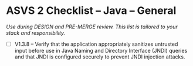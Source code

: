 # ASVS 2 Checklist – Java – General

_Use during DESIGN and PRE-MERGE review. This list is tailored to your stack and responsibility._

- [ ] V1.3.8 – Verify that the application appropriately sanitizes untrusted input before use in Java Naming and Directory Interface (JNDI) queries and that JNDI is configured securely to prevent JNDI injection attacks.
